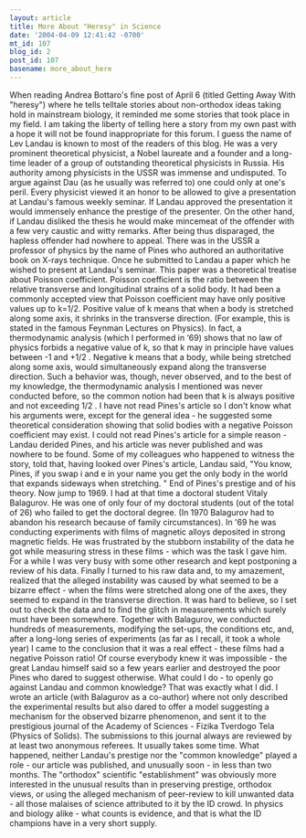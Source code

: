 ```yaml
---
layout: article
title: More About "Heresy" in Science
date: '2004-04-09 12:41:42 -0700'
mt_id: 107
blog_id: 2
post_id: 107
basename: more_about_here
---
```

When reading Andrea Bottaro's fine post of April 6 (titled Getting Away With "heresy") where he tells telltale stories about non-orthodox ideas taking hold in mainstream biology, it reminded me some stories that took place in my field. I am taking the liberty of telling here a story from my own past with a hope it will not be found inappropriate for this forum. I guess the name of Lev Landau is known to most of the readers of this blog. He was a very prominent theoretical physicist, a Nobel laureate and a founder and a long-time leader of a group of outstanding theoretical physicists in Russia. His authority among physicists in the USSR was immense and undisputed. To argue against Dau (as he usually was referred to) one could only at one's peril. Every physicist viewed it an honor to be allowed to give a presentation at Landau's famous weekly seminar. If Landau approved the presentation it would immensely enhance the prestige of the presenter. On the other hand, if Landau disliked the thesis he would make mincemeat of the offender with a few very caustic and witty remarks.  After being thus disparaged, the hapless offender had nowhere to appeal.  There was in the USSR a professor of physics by the name of Pines who authored an authoritative book on X-rays technique. Once he submitted to Landau a paper which he wished to present at Landau's seminar. This paper was a theoretical treatise about Poisson coefficient. Poisson coefficient is the ratio between the relative transverse and longitudinal strains of a solid body. It had been a commonly accepted view that Poisson coefficient may have only positive values up to k=1/2. Positive value of k means that when a body is stretched along some axis, it shrinks in the transverse direction. (For example, this is stated in the famous Feynman Lectures on Physics). In fact, a thermodynamic analysis (which I performed in ‘69) shows that no law of physics forbids a negative value of k, so that k may in principle have values between -1 and +1/2 . Negative k means that a body, while being stretched along some axis, would simultaneously expand along the transverse direction.  Such a behavior was, though, never observed, and to the best of my knowledge, the thermodynamic analysis I mentioned was never conducted before, so the common notion had been that k is always positive and not exceeding 1/2 .  I have not read Pines's article so I don't know what his arguments were, except for the general idea - he suggested some theoretical consideration showing that solid bodies with a negative Poisson coefficient may exist. I could not read Pines's article for a simple reason - Landau derided Pines, and his article was never published and was nowhere to be found.  Some of my colleagues who happened to witness the story, told that, having looked over Pines's article, Landau said, "You know, Pines, if you swap i and e in your name you get the only body in the world that expands sideways when stretching. " End of Pines's prestige and of his theory. Now jump to 1969. I had at that time a doctoral student Vitaly Balagurov. He was one of only four of my doctoral students (out of the total of 26) who failed to get the doctoral degree.  (In 1970 Balagurov had to abandon his research because of family circumstances). In '69 he was conducting experiments with films of magnetic alloys deposited in strong magnetic fields. He was frustrated by the stubborn instability of the data he got while measuring stress in these films - which was the task I gave him. For a while I was very busy with some other research and kept postponing a review of his data. Finally I turned to his raw data and, to my amazement, realized that the alleged instability was caused by what seemed to be a bizarre effect - when the films were stretched along one of the axes, they seemed to expand in the transverse direction.  It was hard to believe, so I set out to check the data and to find the glitch in measurements which surely must have been somewhere. Together with Balagurov, we conducted hundreds of measurements, modifying the set-ups, the conditions etc, and, after a long-long series of experiments (as far as I recall, it took a whole year) I came to the conclusion that it was a real effect - these films had a negative Poisson ratio! Of course everybody knew it was impossible - the great Landau himself said so a few years earlier and destroyed the poor Pines who dared to suggest otherwise. What could I do - to openly go against Landau and common knowledge?  That was exactly what I did. I wrote an article (with Balagurov as a co-author) where not only described the experimental results but also dared to offer a model suggesting a mechanism for the observed bizarre phenomenon, and sent it to the  prestigious journal of the Academy of Sciences - Fizika Tverdogo Tela (Physics of Solids). The submissions to this journal always are reviewed by at least two anonymous referees. It usually takes some time. What happened, neither Landau's prestige nor the "common knowledge" played a role - our article was published, and unusually soon - in less than two months.  The "orthodox" scientific "establishment" was obviously more interested in the unusual results than in preserving prestige, orthodox views, or using the alleged mechanism of peer-review to kill unwanted data - all those malaises of science attributed to it by the ID crowd. In physics and biology alike - what counts is evidence, and that is what the ID champions have in a very short supply.
